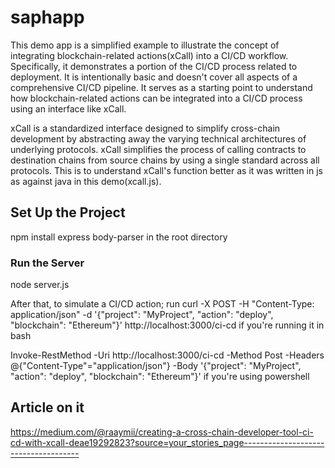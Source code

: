 # saphapp
This demo app is a simplified example to illustrate the concept of integrating blockchain-related actions(xCall) into a CI/CD workflow. Specifically, it demonstrates a portion of the CI/CD process related to deployment. It is intentionally basic and doesn't cover all aspects of a comprehensive CI/CD pipeline. It serves as a starting point to understand how blockchain-related actions can be integrated into a CI/CD process using an interface like xCall.

xCall is a standardized interface designed to simplify cross-chain development by abstracting away the varying technical architectures of underlying protocols. xCall simplifies the process of calling contracts to destination chains from source chains by using a single standard across all protocols. This is to understand xCall's function better as it was written in js as against java in this demo(xcall.js).

## Set Up the Project
npm install express body-parser in the root directory

### Run the Server
node server.js

After that, to simulate a CI/CD action; run curl -X POST -H "Content-Type: application/json" -d '{"project": "MyProject", "action": "deploy", "blockchain": "Ethereum"}' http://localhost:3000/ci-cd
if you're running it in bash 

Invoke-RestMethod -Uri http://localhost:3000/ci-cd -Method Post -Headers @{"Content-Type"="application/json"} -Body '{"project": "MyProject", "action": "deploy", "blockchain": "Ethereum"}'
if you're using powershell

## Article on it
https://medium.com/@raaymii/creating-a-cross-chain-developer-tool-ci-cd-with-xcall-deae19292823?source=your_stories_page-------------------------------------
